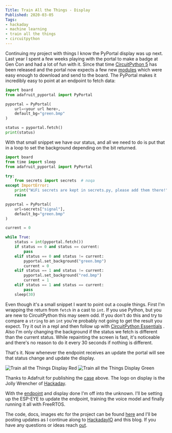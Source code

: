 ```yaml
---
Title: Train All the Things - Display
Published: 2020-03-05
Tags:
- hackaday
- machine learning
- train all the things
- circuitpython
---
```


Continuing my project with things I know the PyPortal display was up next. Last
year I spent a few weeks playing with the portal to make a badge at Gen Con and
had a lot of fun with it. Since that time
 [CircuitPython 5](https://circuitpython.org/downloads) has been released and
 the portal now expects a few new [modules](https://circuitpython.org/libraries)
 which were easy enough to download and send to the board. The PyPortal makes it
 incredibly easy to point at an endpoint to fetch data:

```python
import board
from adafruit_pyportal import PyPortal

pyportal = PyPortal(
    url=<your url here>,
    default_bg="green.bmp"
)

status = pyportal.fetch()
print(status)
```

With that small snippet we have our status, and all we need to do is put that
in a loop to set the background depending on the bit returned.

```python
import board
from time import sleep
from adafruit_pyportal import PyPortal

try:
    from secrets import secrets  # noqa
except ImportError:
    print("WiFi secrets are kept in secrets.py, please add them there!")
    raise

pyportal = PyPortal(
    url=secrets["signal"],
    default_bg="green.bmp"
)

current = 0

while True:
    status = int(pyportal.fetch())
    if status == 0 and status == current:
        pass
    elif status == 0 and status != current:
        pyportal.set_background("green.bmp")
        current = 0
    elif status == 1 and status != current:
        pyportal.set_background("red.bmp")
        current = 1
    elif status == 1 and status == current:
        pass
    sleep(30)
```

Even though it's a small snippet I want to point out a couple things. First I'm
wrapping the return from `fetch` in a cast to `int`. If you use Python,  but you
are new to CircuitPython this may seem odd. If you don't do this and try to
compare a `string` to an `int` you're probably not going to get the result you
expect. Try it out in a repl and then follow up with
[CircuitPython Essentials](https://learn.adafruit.com/circuitpython-essentials/circuitpython-essentials)
. Also I'm only changing the background if the status we fetch is different than
the current status. While repainting the screen is fast, it's noticeable and
there's no reason to do it every 30 seconds if nothing is different.

That's it. Now whenever the endpoint receives an update the portal will see
that status change and update the display.

![Train all the Things Display Red](/assets/images/on-air-display-red.jpg)
![Train all the Things Display Green](/assets/images/on-air-display-green.jpg)

Thanks to Adafruit for publishing the
[case](https://www.thingiverse.com/search?q=pyportal&dwh=915e616a3fbda6e) above.
The logo on display is the Jolly Wrencher of
[Hackaday](https://hackaday.com/about/).

With the [endpoint](/posts/train-all-the-things-sighandler) and display done
I'm off into the unknown. I'll be setting up the ESP-EYE to update the endpoint,
training the voice model and finally running it all with FreeRTOS.

The code, docs, images etc for the project can be found
[here](https://git.burningdaylight.io/on-air) and I'll be posting updates as I
continue along to [HackadayIO](https://hackaday.io/project/170228-on-air) and
this blog. If you have any questions or ideas reach
[out](mailto:n0mn0m@burningdaylight.io).

